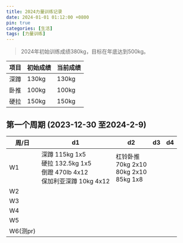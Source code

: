 ```yaml
---
title: 2024力量训练记录
date: 2024-01-01 01:12:00 +0800
pin: true 
categories: [生活]
tags: [力量训练]
---
```


> 2024年初始训练成绩380kg，目标在年底达到500kg。

|项目|初始成绩|当前成绩|  
|--|--|--|
|深蹲|130kg|130kg|
|卧推|100kg|100kg|
|硬拉|150kg|150kg|

## 第一个周期 (2023-12-30 至2024-2-9)

|周/日|d1|d2|d3|d4|
|--|--|--|--|--|
|W1|深蹲 115kg 1x5 <br>硬拉 132.5kg 1x5 <br>倒蹬 470lb 4x12 <br>保加利亚深蹲 10kg 4x12 | 杠铃卧推 <br>70kg 2x10 <br> 80kg 2x10  <br> 85kg 1x8| |
|W2|||||
|W3|||||
|W4|||||
|W5|||||
|W6(测pr)|||||


